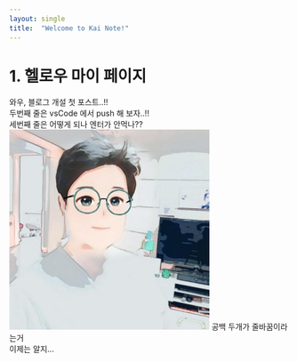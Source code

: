 ```yaml
---
layout: single
title:  "Welcome to Kai Note!"
---
```


# 1. 헬로우 마이 페이지

와우, 블로그 개설 첫 포스트..!!  
두번째 줄은 vsCode 에서 push 해 보자..!!  
세번째 줄은 어떻게 되나 엔터가 안먹나??  
![profile](./images/2022-09-29-01-44-01.png)
공백 두개가 줄바꿈이라는거  
이제는 알지...  

